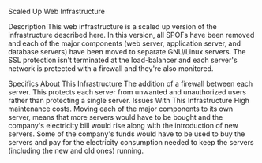 Scaled Up Web Infrastructure

Description
This web infrastructure is a scaled up version of the infrastructure described here. In this version, all SPOFs have been removed and each of the major components (web server, application server, and database servers) have been moved to separate GNU/Linux servers. The SSL protection isn't terminated at the load-balancer and each server's network is protected with a firewall and they're also monitored.

Specifics About This Infrastructure
The addition of a firewall between each server.
This protects each server from unwanted and unauthorized users rather than protecting a single server.
Issues With This Infrastructure
High maintenance costs.
Moving each of the major components to its own server, means that more servers would have to be bought and the company's electricity bill would rise along with the introduction of new servers. Some of the company's funds would have to be used to buy the servers and pay for the electricity consumption needed to keep the servers (including the new and old ones) running.
